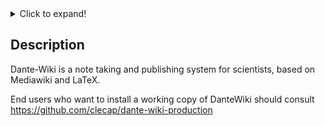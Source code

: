 



<details>
  <summary>Click to expand!</summary>


<table border=0 style="border-collapse: collapse;">
  <tr>
    <td><b>License</b></td>
    <td><a href=""><img alt="AGPL V3 license" src="https://img.shields.io/badge/License-AGPL%20v3-blue.svg"></a></td>
  </tr>
  <tr>
    <td><b>Github</b></td>
    <td><a href=""><img alt="GitHub issues" src="https://img.shields.io/github/issues/clecap/dante-wiki"></a>&nbsp;
<a href=""><img alt="GitHub closed issues" src="https://img.shields.io/github/issues-closed/clecap/dante-wiki"></a>&nbsp;
<a href=""><img alt="GitHub last commit" src="https://img.shields.io/github/last-commit/clecap/dante-wiki"></a>&nbsp;
<a href=""><img alt="GitHub commit activity" src="https://img.shields.io/github/commit-activity/m/clecap/dante-wiki"></a>&nbsp;
<a href=""><img alt="GitHub all releases" src="https://img.shields.io/github/downloads/clecap/dante-wiki/total"></a></td>
  </tr>
  <tr>
    <td><b>Size</b></td>
    <td>
      <a href=""><img alt="Repository code size" src="https://img.shields.io/github/languages/code-size/clecap/dante-wiki"></a>&nbsp;
      <a href=""><img alt="Repository LoC" src="https://sloc.xyz/github/clecap/dante-wiki/"></a></td>
  </tr>
  <tr>
    <td><b>Docker</b></td>
    <td>
      <table>
      <tr>
        <td><b>Lap </b></td>
        <td>
          <a href=""><img alt="Docker Image Version" src="https://img.shields.io/docker/v/clecap/lap?sort=date&label=Pulls"></a>&nbsp;
          <a href=""><img alt="Docker Image Size"    src="https://img.shields.io/docker/image-size/clecap/lap?sort=date&label=Size"></a>&nbsp;
          <a href=""><img alt="Docker Image Stars"   src="https://img.shields.io/docker/stars/clecap/lap"></a>&nbsp;
          <a href=""><img alt="Docker Image Build"   src="https://img.shields.io/docker/automated/clecap/lap"></a>
        </td>
      </tr>
      <tr>
        <td><b>TeX </b></td>
        <td>
          <a href=""><img alt="Docker Image Version" src="https://img.shields.io/docker/v/clecap/tex?sort=date&label=Pulls"></a>&nbsp;
          <a href=""><img alt="Docker Image Size"    src="https://img.shields.io/docker/image-size/clecap/tex?sort=date&label=Size"></a>&nbsp;
          <a href=""><img alt="Docker Image Stars"   src="https://img.shields.io/docker/stars/clecap/tex"></a>&nbsp;
          <a href=""><img alt="Docker Image Build"   src="https://img.shields.io/docker/automated/clecap/tex"></a>
        </td>
      </tr>
      <tr>
        <td><b>Dante-Mysql </b></td>
        <td>
          <a href=""><img alt="Docker Image Version" src="https://img.shields.io/docker/v/clecap/dante-mysql?sort=date&label=Pulls"></a>&nbsp;
          <a href=""><img alt="Docker Image Size"    src="https://img.shields.io/docker/image-size/clecap/dante-mysql?sort=date&label=Size"></a>&nbsp;
          <a href=""><img alt="Docker Image Stars"   src="https://img.shields.io/docker/stars/clecap/dante-mysql"></a>&nbsp;
          <a href=""><img alt="Docker Image Build"   src="https://img.shields.io/docker/automated/clecap/dante-mysql"></a>
        </td>
      </tr>
      </table>
    </td>
  </tr>
  <tr>
     <td><b>Security</b></td>
     <td>
       <a href="https://github.com/clecap/dante-wiki/blob/master/doc/sbom.json"><img src="https://img.shields.io/badge/SBOM-available-brightgreen?label=SBOM%20of%20lap">
    </td>
  </tr>
</table>

</details>


## Description

Dante-Wiki is a note taking and publishing system for scientists, based on Mediawiki and LaTeX.

End users who want to install a working copy of DanteWiki should consult https://github.com/clecap/dante-wiki-production



